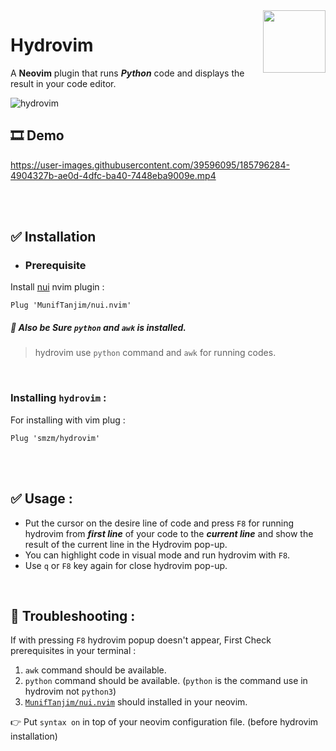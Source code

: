 <img src="https://neovim.io/logos/neovim-mark-flat.png" align="right" width="100" />

# Hydrovim
A **Neovim** plugin that runs ***Python*** code and displays the result in your code editor.


![hydrovim](https://user-images.githubusercontent.com/39596095/185785721-00bbf151-697a-4ffa-9692-5589463be80c.png)

##  🎞️ Demo 
https://user-images.githubusercontent.com/39596095/185796284-4904327b-ae0d-4dfc-ba40-7448eba9009e.mp4



<br>
<br>

##  ✅ Installation

- ### Prerequisite
Install [nui](https://github.com/MunifTanjim/nui.nvim) nvim plugin :
```vim
Plug 'MunifTanjim/nui.nvim'
```

##### 🔖 Also be Sure `python` and `awk` is installed.
> hydrovim use ```python``` command and `awk` for running codes.

<br>

### Installing `hydrovim` :
For installing with vim plug : 
```vim
Plug 'smzm/hydrovim'
```




<br>
<br>

## ✅ Usage : 
- Put the cursor on the desire line of code and press `F8` for running hydrovim from ***first line*** of your code to the ***current line*** and show the result of the current line in the Hydrovim pop-up.
- You can highlight code in visual mode and run hydrovim with `F8`.
- Use `q` or `F8` key again for close hydrovim pop-up.


<br>

## 👾 Troubleshooting : 
If with pressing `F8` hydrovim popup doesn't appear, First Check prerequisites in your terminal : 
1. `awk` command should be available.
2. `python` command should be available. (`python` is the command use in hydrovim not `python3`)
3. [`MunifTanjim/nui.nvim`](https://github.com/MunifTanjim/nui.nvim) should installed in your neovim.

👉 Put `syntax on` in top of your neovim configuration file. (before hydrovim installation)

